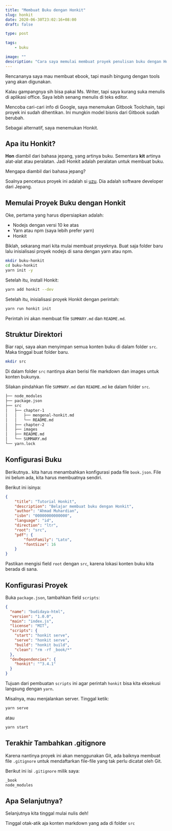 ```yaml
---
title: "Membuat Buku dengan Honkit"
slug: honkit
date: 2020-06-30T23:02:16+08:00
draft: false

type: post

tags:
    - buku

image: ""
description: "Cara saya memulai membuat proyek penulisan buku dengan Hokit"
---
```


Rencananya saya mau membuat ebook, tapi masih bingung dengan tools yang akan
digunakan.

Kalau gampangnya sih bisa pakai Ms. Writer, tapi saya kurang suka menulis
di aplikasi office. Saya lebih senang menulis di teks editor.

Mencoba cari-cari info di Google, saya menemukan Gitbook Toolchain,
tapi proyek ini sudah dihentikan. Ini mungkin model bisnis dari Gitbook sudah
berubah.

Sebagai alternatif, saya menemukan Honkit.

## Apa itu Honkit?

**Hon** diambil dari bahasa jepang, yang artinya buku. Sementara **kit** artinya
alat-alat atau peralatan. Jadi Honkit adalah peralatan untuk membuat buku.

Mengapa diambil dari bahasa jepang?

Soalnya pencetaus proyek ini adalah si [uzu](https://github.com/uzu). Dia adalah
software developer dari Jepang.

## Memulai Proyek Buku dengan Honkit

Oke, pertama yang harus dipersiapkan adalah:

- Nodejs dengan versi 10 ke atas
- Yarn atau npm (saya lebih prefer yarn)
- Honkit

Biklah, sekarang mari kita mulai membuat proyeknya. Buat saja folder baru lalu 
inisialisasi proyek nodejs di sana dengan yarn atau npm.

```bash
mkdir buku-honkit
cd buku-honkit
yarn init -y
```

Setelah itu, install Honkit:

```bash
yarn add honkit --dev
```

Setelah itu, inisialisasi proyek Honkit dengan perintah:

```bash
yarn run honkit init
```

Perintah ini akan membuat file `SUMMARY.md` dan `README.md`.

## Struktur Direktori

Biar rapi, saya akan menyimpan semua konten buku di dalam folder `src`.
Maka tinggal buat folder baru.

```bash
mkdir src
```

Di dalam folder `src` nantinya akan berisi file markdown dan images untuk 
konten bukunya.

Silakan pindahkan file `SUMMARY.md` dan `README.md` ke dalam folder `src`.

```txt
├── node_modules
├── package.json
├── src
│   ├── chapter-1
│   │   ├── mengenal-honkit.md
│   │   └── README.md
│   ├── chapter-2
│   ├── images
│   ├── README.md
│   └── SUMMARY.md
└── yarn.lock
```

## Konfigurasi Buku

Berikutnya.. kita harus menambahkan konfigurasi pada file `book.json`.
File ini belum ada, kita harus membuatnya sendiri.

Berikut ini isinya:

```json
{
    "title": "Tutorial Honkit",
    "description": "Belajar membuat buku dengan Honkit",
    "author": "Ahmad Muhardian",
    "isbn": "00000000000000",
    "language": "id",
    "direction": "ltr",
    "root": "src",
    "pdf": {
        "fontFamily": "Lato",
        "fontSize": 16
    }
}
```

Pastikan mengisi field `root` dengan `src`, karena lokasi konten buku kita
berada di sana.

## Konfigurasi Proyek

Buka `package.json`, tambahkan field `scripts`:

```json {hl_lines=["6-11"]}
{
  "name": "budidaya-html",
  "version": "1.0.0",
  "main": "index.js",
  "license": "MIT",
  "scripts": {
    "start": "honkit serve",
    "serve": "honkit serve",
    "build": "honkit build",
    "clean": "rm -rf _book/*"
  },
  "devDependencies": {
    "honkit": "^3.4.1"
  }
}
```

Tujuan dari pembuatan `scripts` ini agar perintah `honkit` bisa kita eksekusi
langsung dengan `yarn`.

Misalnya, mau menjalankan server. Tinggal ketik:

```bash
yarn serve
```

atau

```bash
yarn start
```

## Terakhir Tambahkan .gitignore

Karena nantinya proyek ini akan menggunakan Git, ada baiknya membuat file
`.gitignore` untuk mendaftarkan file-file yang tak perlu dicatat oleh Git.

Berikut ini isi `.gitignore` milik saya:

```txt
_book
node_modules
```

## Apa Selanjutnya?

Selanjutnya kita tinggal mulai nulis deh!

Tinggal otak-atik aja konten markdown yang ada di folder `src`